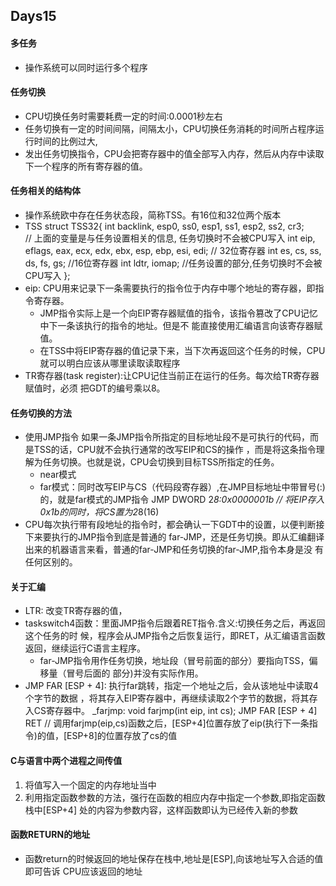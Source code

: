 ## Days15

#### 多任务
- 操作系统可以同时运行多个程序

#### 任务切换
- CPU切换任务时需要耗费一定的时间:0.0001秒左右
- 任务切换有一定的时间间隔，间隔太小，CPU切换任务消耗的时间所占程序运行时间的比例过大,
- 发出任务切换指令，CPU会把寄存器中的值全部写入内存，然后从内存中读取下一个程序的所有寄存器的值。

#### 任务相关的结构体
- 操作系统欧中存在任务状态段，简称TSS。有16位和32位两个版本
- TSS
	struct TSS32{
		int backlink, esp0, ss0, esp1, ss1, esp2,	ss2, cr3;	
		// 上面的变量是与任务设置相关的信息, 任务切换时不会被CPU写入
		int eip,	eflags,	eax,	ecx,	edx,	ebx,	esp,	ebp,	esi,	edi; // 32位寄存器
		int es,	cs,	ss,	ds,	fs,	gs;	//16位寄存器
		int ldtr,	iomap;	//任务设置的部分,任务切换时不会被CPU写入
	};
- eip: CPU用来记录下一条需要执行的指令位于内存中哪个地址的寄存器，即指令寄存器。
	- JMP指令实际上是一个向EIP寄存器赋值的指令，该指令篡改了CPU记忆中下一条该执行的指令的地址。但是不
	能直接使用汇编语言向该寄存器赋值。
	- 在TSS中将EIP寄存器的值记录下来，当下次再返回这个任务的时候，CPU就可以明白应该从哪里读取读取程序
- TR寄存器(task register):让CPU记住当前正在运行的任务。每次给TR寄存器赋值时，必须
把GDT的编号乘以8。


#### 任务切换的方法
- 使用JMP指令
如果一条JMP指令所指定的目标地址段不是可执行的代码，而是TSS的话，CPU就不会执行通常的改写EIP和CS的操作
，而是将这条指令理解为任务切换。也就是说，CPU会切换到目标TSS所指定的任务。
	- near模式
	- far模式：同时改写EIP与CS（代码段寄存器）,在JMP目标地址中带冒号(:)的，就是far模式的JMP指令
			JMP DWORD 2*8:0x0000001b
			// 将EIP存入0x1b的同时，将CS置为2*8(16)
- CPU每次执行带有段地址的指令时，都会确认一下GDT中的设置，以便判断接下来要执行的JMP指令到底是普通的
far-JMP，还是任务切换。即从汇编翻译出来的机器语言来看，普通的far-JMP和任务切换的far-JMP,指令本身是没
有任何区别的。

#### 关于汇编
- LTR: 改变TR寄存器的值，
- taskswitch4函数：里面JMP指令后跟着RET指令.含义:切换任务之后，再返回这个任务的时
候，程序会从JMP指令之后恢复运行，即RET，从汇编语言函数返回，继续运行C语言主程序。
	- far-JMP指令用作任务切换，地址段（冒号前面的部分）要指向TSS，偏移量（冒号后面的
	部分)并没有实际作用。
- JMP FAR [ESP + 4]: 执行far跳转，指定一个地址之后，会从该地址中读取4个字节的数据
，将其存入EIP寄存器中，再继续读取2个字节的数据，将其存入CS寄存器中。
		_farjmp:		void farjmp(int eip, int cs);
			JMP	FAR [ESP + 4]
			RET
		// 调用farjmp(eip,cs)函数之后，[ESP+4]位置存放了eip(执行下一条指令)的值，[ESP+8]的位置存放了cs的值
	
#### C与语言中两个进程之间传值
1. 将值写入一个固定的内存地址当中
2. 利用指定函数参数的方法，强行在函数的相应内存中指定一个参数,即指定函数栈中[ESP+4]
处的内容为参数内容，这样函数即认为已经传入新的参数

#### 函数RETURN的地址
- 函数return的时候返回的地址保存在栈中,地址是[ESP],向该地址写入合适的值即可告诉
CPU应该返回的地址

